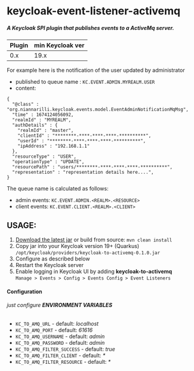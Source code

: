 # keycloak-event-listener-activemq

##### A Keycloak SPI plugin that publishes events to a ActiveMq server.  

| Plugin | min Keycloak ver |
| -- | ---- |
| 0.x | 19.x |

For example here is the notification of the user updated by administrator

* published to queue name : `KC.EVENT.ADMIN.MYREALM.USER`
* content: 


```
{
  "@class" : "org.niannarilli.keycloak.events.model.EventAdminNotificationMqMsg",
  "time" : 1674124056092,
  "realmId" : "MYREALM",
  "authDetails" : {
    "realmId" : "master",
    "clientId" : "********-****-****-****-**********",
    "userId" : "********-****-****-****-**********",
    "ipAddress" : "192.168.1.1"
  },
  "resourceType" : "USER",
  "operationType" : "UPDATE",
  "resourcePath" : "users/********-****-****-****-**********",
  "representation" : "representation details here....",
}
```

The queue name is calculated as follows:
* admin events: `KC.EVENT.ADMIN.<REALM>.<RESOURCE>`
* client events: `KC.EVENT.CLIENT.<REALM>.<CLIENT>`

## USAGE:
1. [Download the latest jar](https://github.com/niannarilli/keycloak-event-listener-activemq/blob/target/keycloak-to-rabbit-0.1.0.jar?raw=true) or build from source: ``mvn clean install``
2. Copy jar into your Keycloak version 19+ (Quarkus) `/opt/keycloak/providers/keycloak-to-activemq-0.1.0.jar` 
3. Configure as described below
4. Restart the Keycloak server
5. Enable logging in Keycloak UI by adding **keycloak-to-activemq**  
 `Manage > Events > Config > Events Config > Event Listeners`

#### Configuration 
###### just configure **ENVIRONMENT VARIABLES**
  - `KC_TO_AMQ_URL` - default: *localhost*
  - `KC_TO_AMQ_PORT` - default: *61616*
  - `KC_TO_AMQ_USERNAME` - default: *admin*
  - `KC_TO_AMQ_PASSWORD` - default: *admin*
  - `KC_TO_AMQ_FILTER_SUCCESS` - default: *true*
  - `KC_TO_AMQ_FILTER_CLIENT` - default: *\**
  - `KC_TO_AMQ_FILTER_RESOURCE` - default: *\**
		